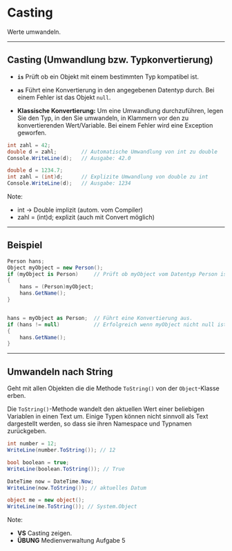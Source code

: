 # Casting

Werte umwandeln.

---

<!-- .slide: class="left" -->
## Casting (Umwandlung bzw. Typkonvertierung)

* **`is`** Prüft ob ein Objekt mit einem bestimmten Typ kompatibel ist.

* **`as`** Führt eine Konvertierung in den angegebenen Datentyp durch. Bei einem Fehler ist das Objekt `null`.

* **Klassische Konvertierung:** Um eine Umwandlung durchzuführen, legen Sie den Typ, in den Sie umwandeln, in Klammern vor den zu konvertierenden Wert/Variable. Bei einem Fehler wird eine Exception geworfen.

```csharp
int zahl = 42;         
double d = zahl;        // Automatische Umwandlung von int zu double
Console.WriteLine(d);   // Ausgabe: 42.0
```

```csharp
double d = 1234.7;
int zahl = (int)d;      // Explizite Umwandlung von double zu int
Console.WriteLine(d);   // Ausgabe: 1234
```

Note:

* int -> Double implizit (autom. vom Compiler)
* zahl = (int)d; explizit (auch mit Convert möglich)

---

<!-- .slide: class="left" -->
## Beispiel

```csharp []
Person hans;
Object myObject = new Person();
if (myObject is Person)     // Prüft ob myObject vom Datentyp Person ist.
{
    hans = (Person)myObject; 
    hans.GetName();
}


hans = myObject as Person;  // Führt eine Konvertierung aus.
if (hans != null)           // Erfolgreich wenn myObject nicht null ist.
{
    hans.GetName();
}
```

---

<!-- .slide: class="left" -->
## Umwandeln nach String

Geht mit allen Objekten die die Methode `ToString()` von der `Object`-Klasse erben.

Die `ToString()`-Methode wandelt den aktuellen Wert einer beliebigen Variablen in einen Text um. Einige Typen können nicht sinnvoll als Text dargestellt werden, so dass sie ihren Namespace und Typnamen zurückgeben.

```csharp []
int number = 12;
WriteLine(number.ToString()); // 12

bool boolean = true;
WriteLine(boolean.ToString()); // True

DateTime now = DateTime.Now;
WriteLine(now.ToString()); // aktuelles Datum

object me = new object();
WriteLine(me.ToString()); // System.Object
```

Note:
* **VS** Casting zeigen.
* **ÜBUNG** Medienverwaltung Aufgabe 5